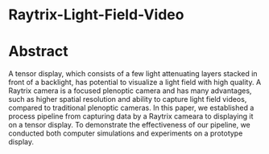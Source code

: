 # Raytrix-Light-Field-Video
# Abstract
A tensor display, which consists of a few light attenuating layers stacked in front of a backlight, has potential to visualize a light field with high quality. A Raytrix camera is a focused plenoptic camera and has many advantages, such as higher spatial resolution and ability to capture light field videos, compared to traditional plenoptic cameras. In this paper, we established a process pipeline from capturing data by a Raytrix cameara to displaying it on a tensor display. To demonstrate the effectiveness of our pipeline, we conducted both computer simulations and experiments on a prototype display.
